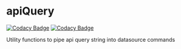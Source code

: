# apiQuery

[![Codacy Badge](https://api.codacy.com/project/badge/Grade/c783cfa3326e42419fff0fbe62497e6f)](https://www.codacy.com/app/jpanuncillo/apiQuery?utm_source=github.com&amp;utm_medium=referral&amp;utm_content=cookie-mafia/apiQuery&amp;utm_campaign=Badge_Grade)
[![Codacy Badge](https://api.codacy.com/project/badge/Coverage/c783cfa3326e42419fff0fbe62497e6f)](https://www.codacy.com/app/jpanuncillo/apiQuery?utm_source=github.com&amp;utm_medium=referral&amp;utm_content=cookie-mafia/apiQuery&amp;utm_campaign=Badge_Coverage)

Utility functions to pipe api query string into datasource commands